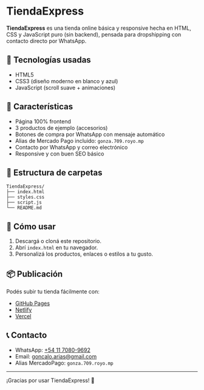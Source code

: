# TiendaExpress

**TiendaExpress** es una tienda online básica y responsive hecha en HTML, CSS y JavaScript puro (sin backend), pensada para dropshipping con contacto directo por WhatsApp.

## 🧰 Tecnologías usadas
- HTML5
- CSS3 (diseño moderno en blanco y azul)
- JavaScript (scroll suave + animaciones)

## 🎯 Características
- Página 100% frontend
- 3 productos de ejemplo (accesorios)
- Botones de compra por WhatsApp con mensaje automático
- Alias de Mercado Pago incluido: `gonza.709.royo.mp`
- Contacto por WhatsApp y correo electrónico
- Responsive y con buen SEO básico

## 📁 Estructura de carpetas
```
TiendaExpress/
├── index.html
├── styles.css
├── script.js
└── README.md
```

## 🚀 Cómo usar
1. Descargá o cloná este repositorio.
2. Abrí `index.html` en tu navegador.
3. Personalizá los productos, enlaces o estilos a tu gusto.

## 📦 Publicación
Podés subir tu tienda fácilmente con:
- [GitHub Pages](https://pages.github.com/)
- [Netlify](https://www.netlify.com/)
- [Vercel](https://vercel.com/)

## 📞 Contacto
- WhatsApp: [+54 11 7080-9692](https://wa.me/541170809692)
- Email: goncalo.arias@gmail.com
- Alias MercadoPago: `gonza.709.royo.mp`

---
¡Gracias por usar TiendaExpress! 💙

